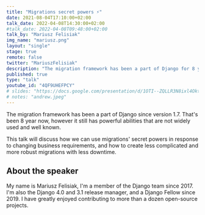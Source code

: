 ```yaml
---
title: "Migrations secret powers ⚡"
date: 2021-08-04T17:10:00+02:00
talk_date: 2022-04-08T14:30:00+02:00
#talk_date: 2022-04-08T09:48:00+02:00
talk_by: "Mariusz Felisiak"
img_name: "mariusz.png"
layout: "single"
stage: true
remote: false
twitter: "MariuszFelisiak"
description: "The migration framework has been a part of Django for 8 year now, however it still has powerful abilities that are not widely used and well known."
published: true
type: "talk"
youtube_id: "4QF9UHEFPCY"
# slides: "https://docs.google.com/presentation/d/1OTI--ZQLLR3N8ixl4OktEwbXfiau_0BNXicl_3j5uYc/edit?usp=sharing"
# notes: "andrew.jpeg"
---
```


The migration framework has been a part of Django since version 1.7.
That's been 8 year now, however it still has powerful abilities that
are not widely used and well known.

This talk will discuss how we can use migrations' secret powers in response to
changing business requirements, and how to create less complicated and more robust
migrations with less downtime.

## About the speaker

My name is Mariusz Felisiak, I'm a member of the Django team since 2017. I'm also the
Django 4.0 and 3.1 release manager, and a Django Fellow since 2019. I have
greatly enjoyed contributing to more than a dozen open-source projects.

